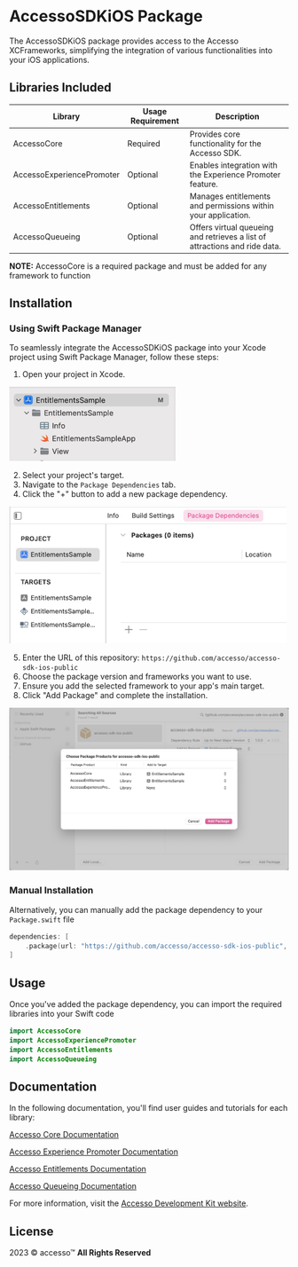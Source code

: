 # AccessoSDKiOS Package

The AccessoSDKiOS package provides access to the Accesso XCFrameworks, simplifying the integration of various functionalities into your iOS applications.

## Libraries Included

| Library                    | Usage Requirement  | Description
| -------------------------- | ------------------ |----------------------------------------
| AccessoCore                | Required           | Provides core functionality for the Accesso SDK.
| AccessoExperiencePromoter  | Optional           | Enables integration with the Experience Promoter feature.
| AccessoEntitlements        | Optional           | Manages entitlements and permissions within your application.
| AccessoQueueing            | Optional           | Offers virtual queueing and retrieves a list of attractions and ride data. 

**NOTE:** AccessoCore is a required package and must be added for any framework to function

## Installation

### Using Swift Package Manager
To seamlessly integrate the AccessoSDKiOS package into your Xcode project using Swift Package Manager, follow these steps:

1. Open your project in Xcode.

<img src="Assets/installation1.png" alt="My Image" width="300">

2. Select your project's target.
3. Navigate to the `Package Dependencies` tab.
4. Click the "+" button to add a new package dependency.

<img src="Assets/installation2.png" alt="My Image" width="500">

5. Enter the URL of this repository: `https://github.com/accesso/accesso-sdk-ios-public`
6. Choose the package version and frameworks you want to use.
7. Ensure you add the selected framework to your app's main target.
8. Click "Add Package" and complete the installation.

<img src="Assets/installation3.png" alt="My Image" width="800">

### Manual Installation
Alternatively, you can manually add the package dependency to your `Package.swift` file
```swift
dependencies: [
    .package(url: "https://github.com/accesso/accesso-sdk-ios-public", from: "1.0.0"),
]
```

## Usage
Once you've added the package dependency, you can import the required libraries into your Swift code
```swift
import AccessoCore
import AccessoExperiencePromoter
import AccessoEntitlements
import AccessoQueueing
```

## Documentation
In the following documentation, you'll find user guides and tutorials for each library:

[Accesso Core Documentation](https://accessodevelopmentkit.com/docs/ios/1.0.0-dev.14/accessocore/documentation/accessocore/)

[Accesso Experience Promoter Documentation](https://accessodevelopmentkit.com/docs/ios/1.0.0-dev.14/accessoexperiencepromoter/documentation/accessoexperiencepromoter/)

[Accesso Entitlements Documentation](https://accessodevelopmentkit.com/docs/ios/1.0.0-dev.14/accessoentitlements/documentation/accessoentitlements/)

[Accesso Queueing Documentation](https://accessodevelopmentkit.com/docs/ios/1.0.0-dev.14/accessoqueueing/documentation/accessoqueueing/)

For more information, visit the [Accesso Development Kit website](https://accessodevelopmentkit.com/).

## License
2023 © accesso™
**All Rights Reserved**


